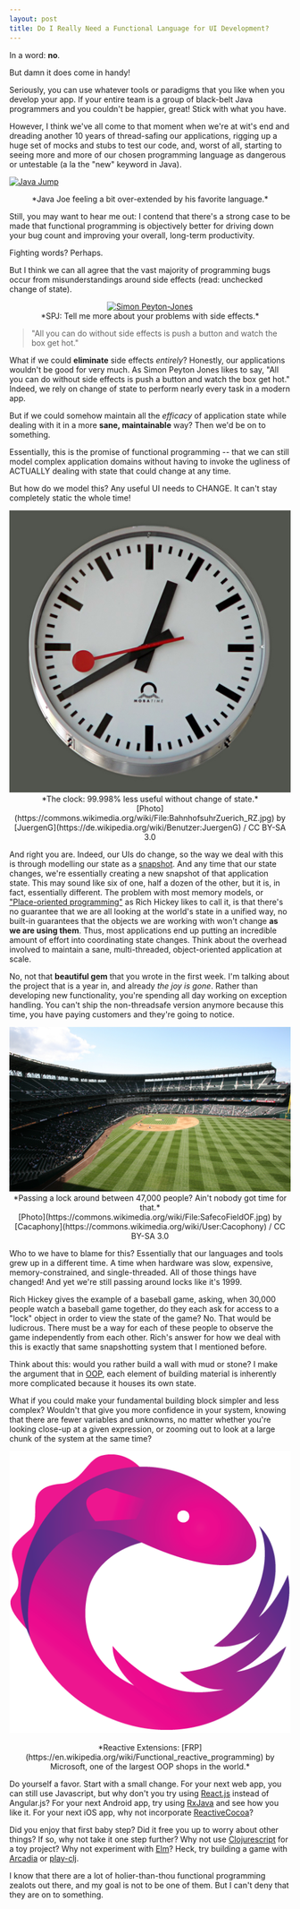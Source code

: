 ```yaml
---
layout: post
title: Do I Really Need a Functional Language for UI Development?
---
```


In a word: **no**.  

But damn it does come in handy!

Seriously, you can use whatever tools or paradigms that you like when you develop your app. If your entire team is a group of black-belt Java programmers and you couldn't be happier, great! Stick with what you have.

However, I think we've all come to that moment when we're at wit's end and dreading another 10 years of thread-safing our applications, rigging up a huge set of mocks and stubs to test our code, and, worst of all, starting to seeing more and more of our chosen programming language as dangerous or untestable (a la the "new" keyword in Java).

<a data-flickr-embed="true"  href="https://www.flickr.com/photos/54708393@N08/7168498942/" title="Java Jump"><img src="https://farm9.staticflickr.com/8164/7168498942_1c0f93e94d_z.jpg" width="640" height="512" alt="Java Jump"></a><script async src="//embedr.flickr.com/assets/client-code.js" charset="utf-8"></script>
<center> *Java Joe feeling a bit over-extended by his favorite language.* </center>

Still, you may want to hear me out: I contend that there's a strong case to be made that functional programming is objectively better for driving down your bug count and improving your overall, long-term productivity.

Fighting words? Perhaps.

But I think we can all agree that the vast majority of programming bugs occur from misunderstandings around side effects (read: unchecked change of state).

<center>
<a data-flickr-embed="true"  href="https://www.flickr.com/photos/learn4life/5870876192/in/photolist-mGeMCG-mG21Vk-mG1sYp-mG1Reg-mG3Fky-mGfH8s-mGczBH-mGbHm2-mGc7PK-mGcAtF-mGdwdz-mGdvX6-mG45Qu-mG2fF6-mG1AjM-neGYnF-bigm3k-bigaai-bigkRT-big8Tr-mufqcX-big6Xz-bigb58-2o5wP1-2o199X-8Y1Fmz-iZRqc-iZRqb-9WMLXj-mufokR-dP446e-2r9LAZ-aQ8o2n-aQ8iYc-2mLmik-2WfCEw-otG2BW-8Y1FoR-8Y4HXG-8Y4HUf-8Y1FnD-8Y4HWu-8Y4HVq-8Y4HYy-ibYGyo-w9zod7-bPTb9V-2nF9Qa-9MTBRH-nAgRkX" title="Simon Peyton-Jones"><img src="https://farm6.staticflickr.com/5275/5870876192_ba823332a7_z.jpg" width="640" height="426" alt="Simon Peyton-Jones"></a><script async src="//embedr.flickr.com/assets/client-code.js" charset="utf-8"></script>
</center>
<center> *SPJ: Tell me more about your problems with side effects.*  </center>

> "All you can do without side effects is push a button and watch the box get hot." 

What if we could **eliminate** side effects *entirely*? Honestly, our applications wouldn't be good for very much. 
As Simon Peyton Jones likes to say, "All you can do without side effects is push a button and watch the box get hot." Indeed, we rely on change of state to perform nearly every task in a modern app.

But if we could somehow maintain all the *efficacy* of application state while dealing with it in a more **sane, maintainable** way? Then we'd be on to something.

Essentially, this is the promise of functional programming -- that we can still model complex application domains without having to invoke the ugliness of ACTUALLY dealing with state that could change at any time.

But how do we model this? Any useful UI needs to CHANGE. It can't stay completely static the whole time!

<center> 
<img src="../images/2015/11/20-do-i-really-need-a-functional-language/AnalogClock.jpg" /> </center>
</a>
<center> *The clock: 99.998% less useful without change of state.*  </center>
<center> [Photo](https://commons.wikimedia.org/wiki/File:BahnhofsuhrZuerich_RZ.jpg) by [JuergenG](https://de.wikipedia.org/wiki/Benutzer:JuergenG) / CC BY-SA 3.0 </center>

And right you are. Indeed, our UIs do change, so the way we deal with this is through modelling our state as a [snapshot](https://en.wikipedia.org/wiki/Software_transactional_memory). And any time that our state changes, we're essentially creating a new snapshot of that application state. This may sound like six of one, half a dozen of the other, but it is, in fact, essentially different. The problem with most memory models, or ["Place-oriented programming"](http://www.infoq.com/presentations/Value-Values) as Rich Hickey likes to call it, is that there's no guarantee that we are all looking at the world's state in a unified way, no built-in guarantees that the objects we are working with won't change **as we are using them**. Thus, most applications end up putting an incredible amount of effort into coordinating state changes. Think about the overhead involved to maintain a sane, multi-threaded, object-oriented application at scale. 

No, not that **beautiful gem** that you wrote in the first week. I'm talking about the project that is a year in, and already *the joy is gone*. Rather than developing new functionality, you're spending all day working on exception handling. You can't ship the non-threadsafe version anymore because this time, you have paying customers and they're going to notice.

<center> 
<img src="../images/2015/11/20-do-i-really-need-a-functional-language/BaseballStadium.jpg" />
</a>
</center>
<center> *Passing a lock around between 47,000 people? Ain't nobody got time for that.*  </center>
<center> [Photo](https://commons.wikimedia.org/wiki/File:SafecoFieldOF.jpg) by [Cacaphony](https://commons.wikimedia.org/wiki/User:Cacophony) / CC BY-SA 3.0 </center>

Who to we have to blame for this? Essentially that our languages and tools grew up in a different time. A time when hardware was slow, expensive, memory-constrained, and single-threaded. All of those things have changed! And yet we're still passing around locks like it's 1999.

Rich Hickey gives the example of a baseball game, asking, when 30,000 people watch a baseball game together, do they each ask for access to a "lock" object in order to view the state of the game? No. That would be ludicrous. There must be a way for each of these people to observe the game independently from each other. Rich's answer for how we deal with this is exactly that same snapshotting system that I mentioned before. 

Think about this: would you rather build a wall with mud or stone? I make the argument that in [OOP](https://en.wikipedia.org/wiki/Object-oriented_programming), each element of building material is inherently more complicated because it houses its own state. 

What if you could make your fundamental building block simpler and less complex? Wouldn't that give you more confidence in your system, knowing that there are fewer variables and unknowns, no matter whether you're looking close-up at a given expression, or zooming out to look at a large chunk of the system at the same time?

![Reactive Extensions](../images/2015/11/20-do-i-really-need-a-functional-language/Rx_Logo_M.png)
<center> *Reactive Extensions: [FRP](https://en.wikipedia.org/wiki/Functional_reactive_programming) by Microsoft, one of the largest OOP shops in the world.* </center>

Do yourself a favor. Start with a small change. For your next web app, you can still use Javascript, but why don't you try using [React.js](https://facebook.github.io/react/) instead of Angular.js? For your next Android app, try using [RxJava](https://github.com/ReactiveX/RxAndroid) and see how you like it. For your next iOS app, why not incorporate [ReactiveCocoa](http://nshipster.com/reactivecocoa/)?

Did you enjoy that first baby step? Did it free you up to worry about other things? If so, why not take it one step further? Why not use [Clojurescript]() for a toy project? Why not experiment with [Elm](http://elm-lang.org/)? Heck, try building a game with [Arcadia](https://github.com/arcadia-unity/arcadia) or [play-clj](https://www.youtube.com/watch?v=0GzzFeS5cMc).

I know that there are a lot of holier-than-thou functional programming zealots out there, and my goal is not to be one of them. But I can't deny that they are on to something.
